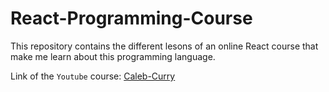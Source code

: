 # React-Programming-Course
This repository contains the different lesons of an online React course that make me learn about this programming language.

Link of the `Youtube` course: [Caleb-Curry](https://www.youtube.com/watch?v=x_x5LkW6IXs&list=PL_c9BZzLwBRKFRIBWEWYCnV4Lk9HE3eYJ)
